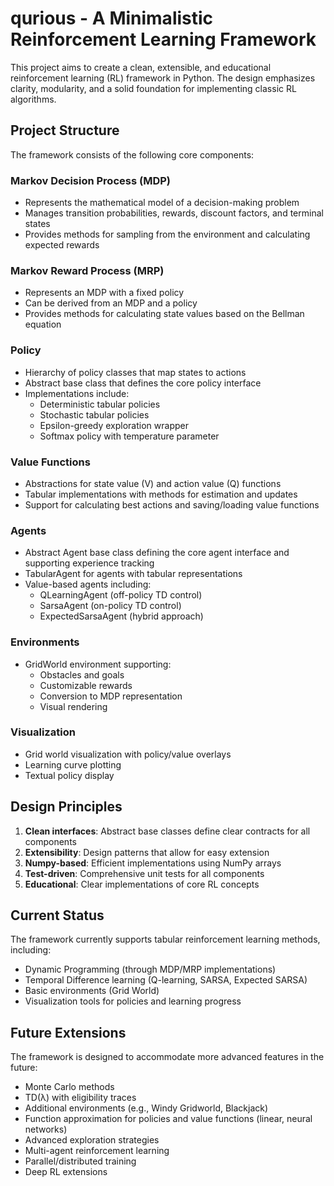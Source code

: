 # qurious - A Minimalistic Reinforcement Learning Framework

This project aims to create a clean, extensible, and educational reinforcement learning (RL) framework in Python. The design emphasizes clarity, modularity, and a solid foundation for implementing classic RL algorithms.

## Project Structure

The framework consists of the following core components:

### Markov Decision Process (MDP)
- Represents the mathematical model of a decision-making problem
- Manages transition probabilities, rewards, discount factors, and terminal states
- Provides methods for sampling from the environment and calculating expected rewards

### Markov Reward Process (MRP)
- Represents an MDP with a fixed policy
- Can be derived from an MDP and a policy
- Provides methods for calculating state values based on the Bellman equation

### Policy
- Hierarchy of policy classes that map states to actions
- Abstract base class that defines the core policy interface
- Implementations include:
  - Deterministic tabular policies
  - Stochastic tabular policies
  - Epsilon-greedy exploration wrapper
  - Softmax policy with temperature parameter

### Value Functions
- Abstractions for state value (V) and action value (Q) functions
- Tabular implementations with methods for estimation and updates
- Support for calculating best actions and saving/loading value functions

### Agents
- Abstract Agent base class defining the core agent interface and supporting experience tracking
- TabularAgent for agents with tabular representations
- Value-based agents including:
  - QLearningAgent (off-policy TD control)
  - SarsaAgent (on-policy TD control)
  - ExpectedSarsaAgent (hybrid approach)

### Environments
- GridWorld environment supporting:
  - Obstacles and goals
  - Customizable rewards
  - Conversion to MDP representation
  - Visual rendering

### Visualization
- Grid world visualization with policy/value overlays
- Learning curve plotting
- Textual policy display


## Design Principles

1. **Clean interfaces**: Abstract base classes define clear contracts for all components
2. **Extensibility**: Design patterns that allow for easy extension
3. **Numpy-based**: Efficient implementations using NumPy arrays
4. **Test-driven**: Comprehensive unit tests for all components
5. **Educational**: Clear implementations of core RL concepts

## Current Status

The framework currently supports tabular reinforcement learning methods, including:
- Dynamic Programming (through MDP/MRP implementations)
- Temporal Difference learning (Q-learning, SARSA, Expected SARSA)
- Basic environments (Grid World)
- Visualization tools for policies and learning progress

## Future Extensions

The framework is designed to accommodate more advanced features in the future:

- Monte Carlo methods
- TD(λ) with eligibility traces
- Additional environments (e.g., Windy Gridworld, Blackjack)
- Function approximation for policies and value functions (linear, neural networks)
- Advanced exploration strategies
- Multi-agent reinforcement learning
- Parallel/distributed training
- Deep RL extensions